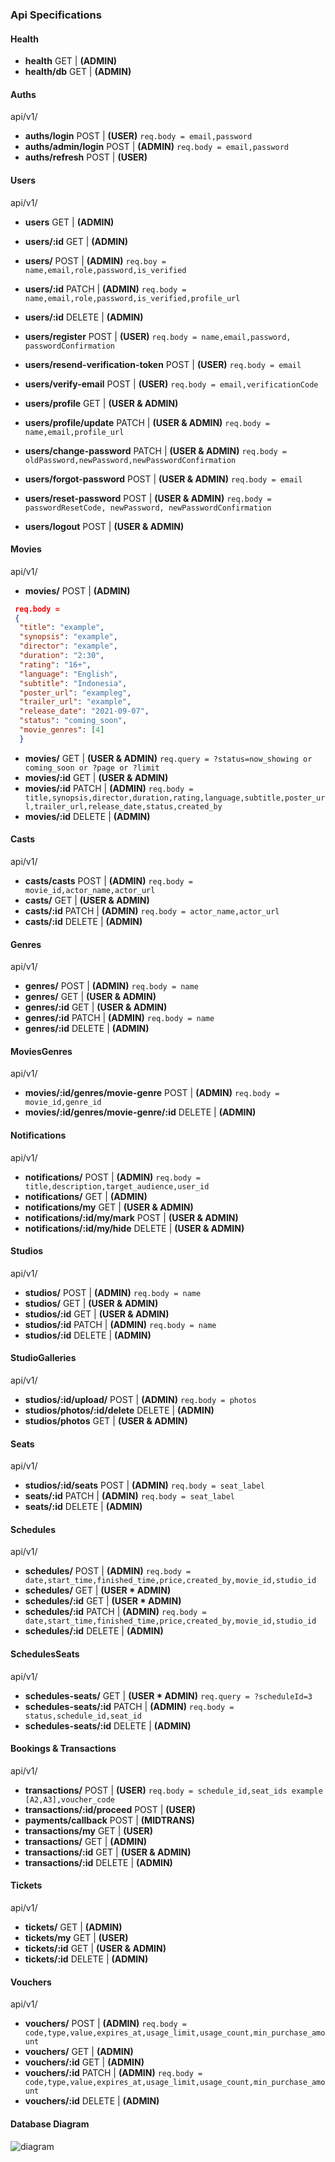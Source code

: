 ### Api Specifications

#### Health

- **health** GET | **(ADMIN)**
- **health/db** GET | **(ADMIN)**

#### Auths
api/v1/
- **auths/login** POST | **(USER)**
```req.body = email,password```
- **auths/admin/login** POST | **(ADMIN)**
```req.body = email,password```
- **auths/refresh** POST | **(USER)**

#### Users
api/v1/

- **users** GET | **(ADMIN)**
- **users/:id** GET | **(ADMIN)**
- **users/** POST | **(ADMIN)**
 ```req.boy = name,email,role,password,is_verified ```
- **users/:id** PATCH | **(ADMIN)**
 ```req.body = name,email,role,password,is_verified,profile_url```
- **users/:id** DELETE | **(ADMIN)**

- **users/register** POST | **(USER)**
 ```req.body = name,email,password, passwordConfirmation```
 - **users/resend-verification-token** POST | **(USER)**
```req.body = email```
- **users/verify-email** POST | **(USER)**
```req.body = email,verificationCode```
- **users/profile** GET | **(USER & ADMIN)**
- **users/profile/update** PATCH | **(USER & ADMIN)**
```req.body = name,email,profile_url```
- **users/change-password** PATCH | **(USER & ADMIN)**
```req.body = oldPassword,newPassword,newPasswordConfirmation```
- **users/forgot-password** POST | **(USER & ADMIN)**
```req.body = email```
- **users/reset-password** POST | **(USER & ADMIN)**
```req.body = passwordResetCode, newPassword, newPasswordConfirmation```
- **users/logout** POST | **(USER & ADMIN)**

#### Movies
api/v1/
- **movies/** POST | **(ADMIN)**
```json
 req.body =
 {
  "title": "example",
  "synopsis": "example",
  "director": "example",
  "duration": "2:30",
  "rating": "16+",
  "language": "English",
  "subtitle": "Indonesia",
  "poster_url": "exampleg",
  "trailer_url": "example",
  "release_date": "2021-09-07",
  "status": "coming_soon",
  "movie_genres": [4]
  }
  ```
- **movies/** GET | **(USER & ADMIN)**
 ```req.query = ?status=now_showing or coming_soon or ?page or ?limit```
- **movies/:id** GET | **(USER & ADMIN)**
- **movies/:id** PATCH | **(ADMIN)**
 ```req.body = title,synopsis,director,duration,rating,language,subtitle,poster_url,trailer_url,release_date,status,created_by```
- **movies/:id** DELETE | **(ADMIN)**

#### Casts
api/v1/
- **casts/casts** POST | **(ADMIN)**
 ```req.body = movie_id,actor_name,actor_url```
 - **casts/** GET | **(USER & ADMIN)**
- **casts/:id** PATCH | **(ADMIN)**
 ```req.body = actor_name,actor_url```
- **casts/:id** DELETE | **(ADMIN)**

#### Genres
api/v1/
- **genres/** POST | **(ADMIN)**
 ```req.body = name```
- **genres/** GET | **(USER & ADMIN)**
- **genres/:id** GET | **(USER & ADMIN)**
- **genres/:id** PATCH | **(ADMIN)**
 ```req.body = name```
- **genres/:id** DELETE | **(ADMIN)**

#### MoviesGenres
api/v1/
- **movies/:id/genres/movie-genre** POST | **(ADMIN)**
 ```req.body = movie_id,genre_id```
- **movies/:id/genres/movie-genre/:id** DELETE | **(ADMIN)**

#### Notifications
api/v1/
- **notifications/** POST | **(ADMIN)**
 ```req.body = title,description,target_audience,user_id```
- **notifications/** GET | **(ADMIN)**
- **notifications/my** GET | **(USER & ADMIN)**
- **notifications/:id/my/mark** POST | **(USER & ADMIN)**
- **notifications/:id/my/hide** DELETE | **(USER & ADMIN)**



#### Studios
api/v1/
- **studios/** POST | **(ADMIN)**
 ```req.body = name```
- **studios/** GET | **(USER & ADMIN)**
- **studios/:id** GET | **(USER & ADMIN)**
- **studios/:id** PATCH | **(ADMIN)**
 ```req.body = name```
- **studios/:id** DELETE | **(ADMIN)**

#### StudioGalleries
api/v1/
- **studios/:id/upload/** POST | **(ADMIN)**
 ```req.body = photos```
- **studios/photos/:id/delete** DELETE | **(ADMIN)**
- **studios/photos** GET | **(USER & ADMIN)**

#### Seats
api/v1/
- **studios/:id/seats** POST | **(ADMIN)**
 ```req.body = seat_label```
- **seats/:id** PATCH | **(ADMIN)**
 ```req.body = seat_label```
- **seats/:id** DELETE | **(ADMIN)**

#### Schedules
api/v1/
- **schedules/** POST | **(ADMIN)**
 ```req.body = date,start_time,finished_time,price,created_by,movie_id,studio_id```
- **schedules/** GET | **(USER * ADMIN)**
- **schedules/:id** GET | **(USER * ADMIN)**
- **schedules/:id** PATCH | **(ADMIN)**
 ```req.body = date,start_time,finished_time,price,created_by,movie_id,studio_id```
- **schedules/:id** DELETE | **(ADMIN)**

#### SchedulesSeats
api/v1/
- **schedules-seats/** GET | **(USER * ADMIN)**
 ```req.query = ?scheduleId=3```
- **schedules-seats/:id** PATCH | **(ADMIN)**
 ```req.body = status,schedule_id,seat_id```
- **schedules-seats/:id** DELETE | **(ADMIN)**

#### Bookings & Transactions
api/v1/
- **transactions/** POST | **(USER)**
 ```req.body = schedule_id,seat_ids example [A2,A3],voucher_code```
- **transactions/:id/proceed** POST | **(USER)**
- **payments/callback** POST | **(MIDTRANS)**
- **transactions/my** GET | **(USER)**
- **transactions/** GET | **(ADMIN)**
- **transactions/:id** GET | **(USER & ADMIN)**
- **transactions/:id** DELETE | **(ADMIN)**

#### Tickets
api/v1/
- **tickets/** GET | **(ADMIN)**
- **tickets/my** GET | **(USER)**
- **tickets/:id** GET | **(USER & ADMIN)**
- **tickets/:id** DELETE | **(ADMIN)**

#### Vouchers
api/v1/
- **vouchers/** POST | **(ADMIN)**
 ```req.body = code,type,value,expires_at,usage_limit,usage_count,min_purchase_amount```
- **vouchers/** GET | **(ADMIN)**
- **vouchers/:id** GET | **(ADMIN)**
- **vouchers/:id** PATCH | **(ADMIN)**
 ```req.body = code,type,value,expires_at,usage_limit,usage_count,min_purchase_amount```
- **vouchers/:id** DELETE | **(ADMIN)**

#### Database Diagram
![diagram](./public/img/cinema-booking.png)